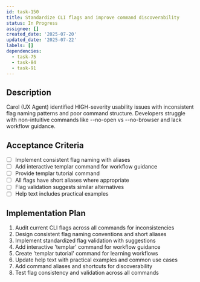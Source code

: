 ```yaml
---
id: task-150
title: Standardize CLI flags and improve command discoverability
status: In Progress
assignee: []
created_date: '2025-07-20'
updated_date: '2025-07-22'
labels: []
dependencies:
  - task-75
  - task-84
  - task-91
---
```


## Description

Carol (UX Agent) identified HIGH-severity usability issues with inconsistent flag naming patterns and poor command structure. Developers struggle with non-intuitive commands like --no-open vs --no-browser and lack workflow guidance.

## Acceptance Criteria

- [ ] Implement consistent flag naming with aliases
- [ ] Add interactive templar command for workflow guidance
- [ ] Provide templar tutorial command
- [ ] All flags have short aliases where appropriate
- [ ] Flag validation suggests similar alternatives
- [ ] Help text includes practical examples

## Implementation Plan

1. Audit current CLI flags across all commands for inconsistencies
2. Design consistent flag naming conventions and short aliases
3. Implement standardized flag validation with suggestions
4. Add interactive 'templar' command for workflow guidance
5. Create 'templar tutorial' command for learning workflows
6. Update help text with practical examples and common use cases
7. Add command aliases and shortcuts for discoverability
8. Test flag consistency and validation across all commands
